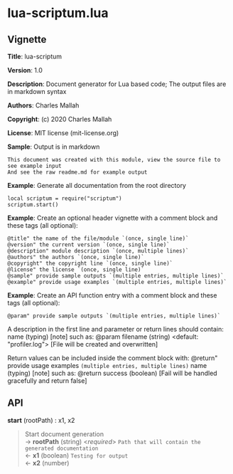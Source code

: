 # lua-scriptum.lua

## Vignette

**Title**:
lua-scriptum

**Version**:
1.0

**Description**:
Document generator for Lua based code;
The output files are in markdown syntax

**Authors**:
Charles Mallah

**Copyright**:
(c) 2020 Charles Mallah

**License**:
MIT license (mit-license.org)

**Sample**:
Output is in markdown

    This document was created with this module, view the source file to see example input
    And see the raw readme.md for example output

**Example**:
Generate all documentation from the root directory

    local scriptum = require("scriptum")
    scriptum.start()

**Example**:
Create an optional header vignette with a comment block and these tags (all optional):

    @title" the name of the file/module `(once, single line)`
    @version" the current version `(once, single line)`
    @description" module description `(once, multiple lines)`
    @authors" the authors `(once, single line)`
    @copyright" the copyright line `(once, single line)`
    @license" the license `(once, single line)`
    @sample" provide sample outputs `(multiple entries, multiple lines)`
    @example" provide usage examples `(multiple entries, multiple lines)`

**Example**:
Create an API function entry with a comment block and these tags (all optional):

    @param" provide sample outputs `(multiple entries, multiple lines)`

A description in the first line and parameter or return lines should contain:
    name (typing) <default> [note]
such as:
    @param filename (string) <default: "profiler.log"> [File will be created and overwritten]

Return values can be included inside the comment block with:
    @return" provide usage examples `(multiple entries, multiple lines)`
    name (typing) [note]
such as:
    @return success (boolean) [Fail will be handled gracefully and return false]

## API

**start** (rootPath) : x1, x2  

> Start document generation  
> &rarr; **rootPath** (string) <*required*> `Path that will contain the generated documentation`  
> &larr; **x1** (boolean) `Testing for output`  
> &larr; **x2** (number)  
